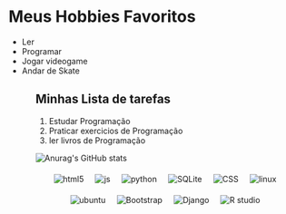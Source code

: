 <h1>Meus Hobbies Favoritos</h1>
    <ul>
        <li> Ler</li>
        <li>Programar</li>
        <li>Jogar videogame</li>
        <li>Andar de Skate</li>
        <ul>
</div>

<div>
<h2>Minhas Lista de tarefas</h2>
<ol>
<li> Estudar Programação </li>
<li>Praticar exercicios de Programação</li>
<li>ler livros de Programação</li>
 </ol>
 </div>

<!--plug do vs code-->
![Anurag's GitHub stats](https://github-readme-stats.vercel.app/api?username=Inforgames1080&show=dracula)

<div style="display: flex; flex-direction: row; align-items: center; justify-content: center; flex-wrap: wrap; gap: 20px; margin-top: 20px;">

<!--display: flex: Define o contêiner como um layout de flexbox, permitindo posicionamento flexível dos elementos filhos.
flex-direction: row: Organiza os elementos filhos em uma linha horizontal.
align-items: center: Alinha os itens verticalmente ao centro do contêiner.
justify-content: center: Centraliza os itens horizontalmente dentro do contêiner.
flex-wrap: wrap: Permite que os elementos filhos quebrem para novas linhas, se necessário.
gap: 20px: Define um espaçamento de 20px entre os itens do flexbox.
margin-top: 20px: Adiciona uma margem de 20px na parte superior do div.-->
 
 <!-- Badge de HTML5 -->
  <img alt="html5" src="https://img.shields.io/badge/HTML5-E34F26?style=for-the-badge&logo=html5&logoColor=white">

  <!-- Badge de JavaScript -->
  <img alt="js" src="https://img.shields.io/badge/JavaScript-323330?style=for-the-badge&logo=javascript&logoColor=F7DF1E">

  <!-- Badge de Python -->
  <img alt="python" src="https://img.shields.io/badge/Python-14354C?style=for-the-badge&logo=python&logoColor=white">

  <!-- Badge de SQLite -->
  <img alt="SQLite" src="https://img.shields.io/badge/SQLite-07405E?style=for-the-badge&logo=sqlite&logoColor=white">

  <!-- Badge de CSS -->
  <img alt="CSS" src="https://img.shields.io/badge/CSS-239120?style=for-the-badge&logo=css3&logoColor=white">

  <!-- Badge de Linux -->
  <img alt="linux" src="https://img.shields.io/badge/Linux-FCC624?style=for-the-badge&logo=linux&logoColor=black">

  <!-- Badge de Ubuntu -->
  <img alt="ubuntu" src="https://img.shields.io/badge/Ubuntu-E95420?style=for-the-badge&logo=ubuntu&logoColor=white">

  <!-- Badge de Bootstrap -->
  <img alt="Bootstrap" src="https://img.shields.io/badge/Bootstrap-563D7C?style=for-the-badge&logo=bootstrap&logoColor=white">

  <!-- Badge de Django -->
  <img alt="Django" src="https://img.shields.io/badge/Django-092E20?style=for-the-badge&logo=django&logoColor=white">

 <!-- R studio-->
  <img alt="R studio" src="https://img.shields.io/badge/RStudio-75AADB?style=for-the-badge&logo=RStudio&logoColor=white">

</div>
